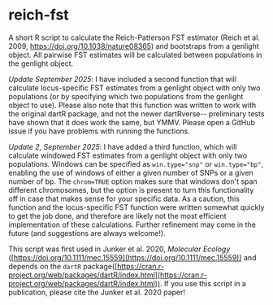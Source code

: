 # reich-fst
A short R script to calculate the Reich-Patterson FST estimator (Reich et al. 2009, https://doi.org/10.1038/nature08365) and bootstraps from a genlight object. All pairwise FST estimates will be calculated between populations in the genlight object.

*Update September 2025*: I have included a second function that will calculate locus-specific FST estimates from a genlight object with only two populations (or by specifying which two populations from the genlight object to use). Please also note that this function was written to work with the original dartR package, and not the newer dartRverse-- preliminary tests have shown that it does work the same, but YMMV. Please open a GitHub issue if you have problems with running the functions.

*Update 2, September 2025*: I have added a third function, which will calculate windowed FST estimates from a genlight object with only two populations. Windows can be specified as `win.type="snp"` or `win.type="bp"`, enabling the use of windows of either a given number of SNPs or a given number of bp. The `chrom=TRUE` option makes sure that windows don't span different chromosomes, but the option is present to turn this functionality off in case that makes sense for your specific data. As a caution, this function and the locus-specific FST function were written somewhat quickly to get the job done, and therefore are likely not the most efficient implementation of these calculations. Further refinement may come in the future (and suggestions are always welcome!).

This script was first used in Junker et al. 2020, _Molecular Ecology_ ([https://doi.org/10.1111/mec.15559](https://doi.org/10.1111/mec.15559)) and depends on the `dartR` package([https://cran.r-project.org/web/packages/dartR/index.html](https://cran.r-project.org/web/packages/dartR/index.html)). If you use this script in a publication, please cite the Junker et al. 2020 paper!

